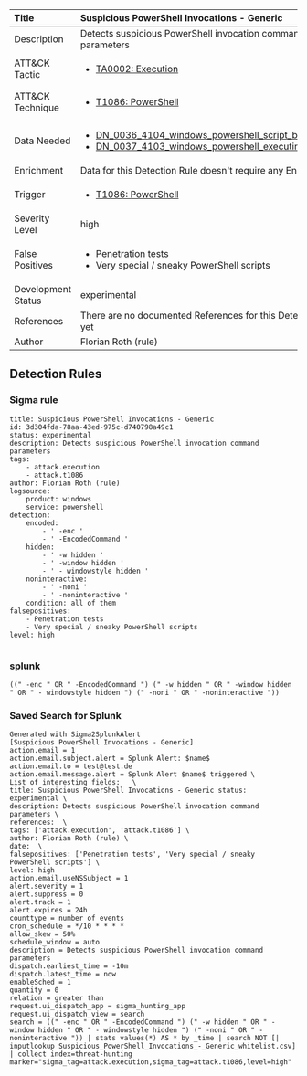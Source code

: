 | Title                | Suspicious PowerShell Invocations - Generic                                                                                                                                                 |
|:---------------------|:------------------------------------------------------------------------------------------------------------------------------------------------------------|
| Description          | Detects suspicious PowerShell invocation command parameters                                                                                                                                           |
| ATT&amp;CK Tactic    |  <ul><li>[TA0002: Execution](https://attack.mitre.org/tactics/TA0002)</li></ul>  |
| ATT&amp;CK Technique | <ul><li>[T1086: PowerShell](https://attack.mitre.org/techniques/T1086)</li></ul>  |
| Data Needed          | <ul><li>[DN_0036_4104_windows_powershell_script_block](../Data_Needed/DN_0036_4104_windows_powershell_script_block.md)</li><li>[DN_0037_4103_windows_powershell_executing_pipeline](../Data_Needed/DN_0037_4103_windows_powershell_executing_pipeline.md)</li></ul>  |
| Enrichment           |  Data for this Detection Rule doesn't require any Enrichments.  |
| Trigger              | <ul><li>[T1086: PowerShell](../Triggers/T1086.md)</li></ul>  |
| Severity Level       | high |
| False Positives      | <ul><li>Penetration tests</li><li>Very special / sneaky PowerShell scripts</li></ul>  |
| Development Status   | experimental |
| References           |  There are no documented References for this Detection Rule yet  |
| Author               | Florian Roth (rule) |


## Detection Rules

### Sigma rule

```
title: Suspicious PowerShell Invocations - Generic
id: 3d304fda-78aa-43ed-975c-d740798a49c1
status: experimental
description: Detects suspicious PowerShell invocation command parameters
tags:
    - attack.execution
    - attack.t1086
author: Florian Roth (rule)
logsource:
    product: windows
    service: powershell
detection:
    encoded:
        - ' -enc '
        - ' -EncodedCommand '
    hidden:
        - ' -w hidden '
        - ' -window hidden '
        - ' - windowstyle hidden '
    noninteractive:
        - ' -noni '
        - ' -noninteractive '
    condition: all of them
falsepositives:
    - Penetration tests
    - Very special / sneaky PowerShell scripts
level: high


```





### splunk
    
```
((" -enc " OR " -EncodedCommand ") (" -w hidden " OR " -window hidden " OR " - windowstyle hidden ") (" -noni " OR " -noninteractive "))
```






### Saved Search for Splunk

```
Generated with Sigma2SplunkAlert
[Suspicious PowerShell Invocations - Generic]
action.email = 1
action.email.subject.alert = Splunk Alert: $name$
action.email.to = test@test.de
action.email.message.alert = Splunk Alert $name$ triggered \
List of interesting fields:   \
title: Suspicious PowerShell Invocations - Generic status: experimental \
description: Detects suspicious PowerShell invocation command parameters \
references:  \
tags: ['attack.execution', 'attack.t1086'] \
author: Florian Roth (rule) \
date:  \
falsepositives: ['Penetration tests', 'Very special / sneaky PowerShell scripts'] \
level: high
action.email.useNSSubject = 1
alert.severity = 1
alert.suppress = 0
alert.track = 1
alert.expires = 24h
counttype = number of events
cron_schedule = */10 * * * *
allow_skew = 50%
schedule_window = auto
description = Detects suspicious PowerShell invocation command parameters
dispatch.earliest_time = -10m
dispatch.latest_time = now
enableSched = 1
quantity = 0
relation = greater than
request.ui_dispatch_app = sigma_hunting_app
request.ui_dispatch_view = search
search = ((" -enc " OR " -EncodedCommand ") (" -w hidden " OR " -window hidden " OR " - windowstyle hidden ") (" -noni " OR " -noninteractive ")) | stats values(*) AS * by _time | search NOT [| inputlookup Suspicious_PowerShell_Invocations_-_Generic_whitelist.csv] | collect index=threat-hunting marker="sigma_tag=attack.execution,sigma_tag=attack.t1086,level=high"
```

